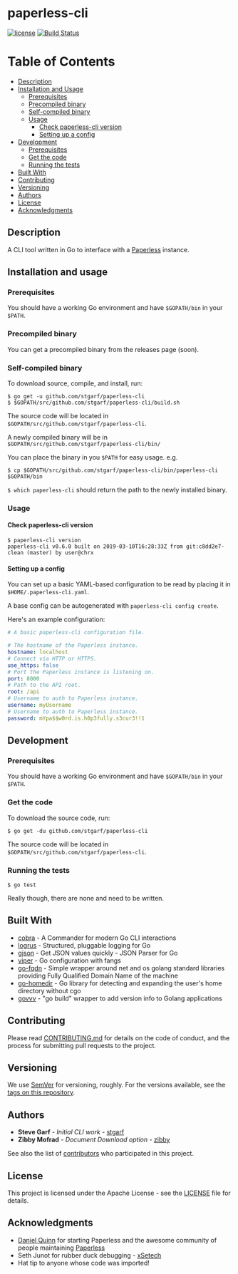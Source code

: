 # paperless-cli
[![license](https://img.shields.io/badge/license-Apache%20v2-orange.svg)](https://raw.githubusercontent.com/stgarf/paperless-cli/master/LICENSE)
[![Build Status](https://travis-ci.org/stgarf/paperless-cli.svg?branch=master)](https://travis-ci.org/stgarf/paperless-cli)

# Table of Contents

- [Description](#description)
- [Installation and Usage](#Installation-and-usage)
  * [Prerequisites](#prerequisites)
  * [Precompiled binary](#precompiled-binary)
  * [Self-compiled binary](#self-compiled-binary)
  * [Usage](#usage)
    - [Check paperless-cli version](#check-paperless-cli-version)
    - [Setting up a config](#setting-up-a-config)
- [Development](#development)
  * [Prerequisites](#prerequisites)
  * [Get the code](#get-the-code)
  * [Running the tests](#running-the-tests)
- [Built With](#built-with)
- [Contributing](#contributing)
- [Versioning](#versioning)
- [Authors](#authors)
- [License](#license)
- [Acknowledgments](#acknowledgments)


## Description

A CLI tool written in Go to interface with a [Paperless](https://github.com/the-paperless-project/paperless) instance.

## Installation and usage

### Prerequisites

You should have a working Go environment and have `$GOPATH/bin` in your `$PATH`.

### Precompiled binary

You can get a precompiled binary from the releases page (soon).

### Self-compiled binary

To download source, compile, and install, run:
```shell
$ go get -u github.com/stgarf/paperless-cli
$ $GOPATH/src/github.com/stgarf/paperless-cli/build.sh
```

The source code will be located in `$GOPATH/src/github.com/stgarf/paperless-cli`.

A newly compiled binary will be in `$GOPATH/src/github.com/stgarf/paperless-cli/bin/`

You can place the binary in you `$PATH` for easy usage. e.g.

`$ cp $GOPATH/src/github.com/stgarf/paperless-cli/bin/paperless-cli $GOPATH/bin`

`$ which paperless-cli` should return the path to the newly installed binary.

### Usage

#### Check paperless-cli version

```shell
$ paperless-cli version
paperless-cli v0.6.0 built on 2019-03-10T16:28:33Z from git:c8dd2e7-clean (master) by user@chrx
```

#### Setting up a config

You can set up a basic YAML-based configuration to be read by placing it in
`$HOME/.paperless-cli.yaml`.

A base config can be autogenerated with `paperless-cli config create`.

Here's an example configuration:
```yaml
# A basic paperless-cli configuration file.

# The hostname of the Paperless instance.
hostname: localhost
# Connect via HTTP or HTTPS.
use_https: false
# Port the Paperless instance is listening on.
port: 8000
# Path to the API root.
root: /api
# Username to auth to Paperless instance.
username: myUsername
# Username to auth to Paperless instance.
password: mYpa$$w0rd.is.h0p3fully.s3cur3!!1
```
## Development

### Prerequisites

You should have a working Go environment and have `$GOPATH/bin` in your `$PATH`.

### Get the code

To download the source code, run:
```shell
$ go get -du github.com/stgarf/paperless-cli
```

The source code will be located in `$GOPATH/src/github.com/stgarf/paperless-cli`.

### Running the tests

`$ go test`

Really though, there are none and need to be written.

## Built With

* [cobra](https://github.com/spf13/cobra) - A Commander for modern Go CLI interactions
* [logrus](https://github.com/sirupsen/logrus) - Structured, pluggable logging for Go
* [gjson](https://github.com/tidwall/gjson) - Get JSON values quickly - JSON Parser for Go
* [viper](https://github.com/spf13/viper) - Go configuration with fangs
* [go-fqdn](https://github.com/Showmax/go-fqdn) - Simple wrapper around net and os golang standard libraries providing Fully Qualified Domain Name of the machine
* [go-homedir](https://github.com/mitchellh/go-homedir) - Go library for detecting and expanding the user's home directory without cgo
* [govvv](https://github.com/ahmetb/govvv) - "go build" wrapper to add version info to Golang applications

## Contributing

Please read [CONTRIBUTING.md](CONTRIBUTING.md) for details on the code of conduct, and the process for submitting pull requests to the project.

## Versioning

We use [SemVer](https://semver.org/) for versioning, roughly. For the versions available, see the [tags on this repository](https://github.com/stgarf/paperless-cli/tags).

## Authors

* **Steve Garf** - *Initial CLI work* - [stgarf](https://github.com/stgarf)
* **Zibby Mofrad** - *Document Download option* - [zibby](https://github.com/zibby)

See also the list of [contributors](https://github.com/stgarf/paperless-cli/contributors) who participated in this project.

## License

This project is licensed under the Apache License - see the [LICENSE](LICENSE) file for details.

## Acknowledgments

* [Daniel Quinn](https://github.com/danielquinn) for starting Paperless and the awesome community of people maintaining [Paperless](https://github.com/the-paperless-project/paperless)
* Seth Junot for rubber duck debugging - [xSetech](https://github.com/xSetech)
* Hat tip to anyone whose code was imported!
